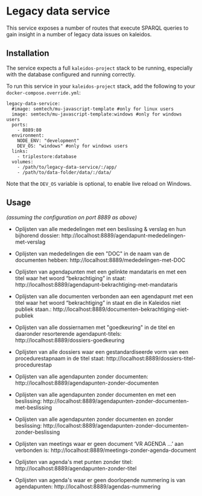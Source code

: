 # Legacy data service

This service exposes a number of routes that execute SPARQL queries to gain insight in a number of legacy data issues on kaleidos.

## Installation

The service expects a full `kaleidos-project` stack to be running, especially with the database configured and running correctly.

To run this service in your `kaleidos-project` stack, add the following to your `docker-compose.override.yml`:

```
legacy-data-service:
  #image: semtech/mu-javascript-template #only for linux users
  image: semtech/mu-javascript-template:windows #only for windows users
  ports:
    - 8889:80
  environment:
    NODE_ENV: "development"
    DEV_OS: "windows" #only for windows users
  links:
    - triplestore:database
  volumes:
    - /path/to/legacy-data-service/:/app/
    - /path/to/data-folder/data/:/data/
```

Note that the `DEV_OS` variable is optional, to enable live reload on Windows.


## Usage
*(assuming the configuration on port 8889 as above)*

- Oplijsten van alle mededelingen met een beslissing & verslag en hun bijhorend dossier: http://localhost:8889/agendapunt-mededelingen-met-verslag

- Oplijsten van mededelingen die een "DOC" in de naam van de documenten hebben: http://localhost:8889/mededelingen-met-DOC

- Oplijsten van agendapunten met een gelinkte mandataris en met een titel waar het woord “bekrachtiging” in staat: http://localhost:8889/agendapunt-bekrachtiging-met-mandataris

- Oplijsten van alle documenten verbonden aan een agendapunt met een titel waar het woord “bekrachtiging” in staat en die in Kaleidos niet publiek staan.: http://localhost:8889/documenten-bekrachtiging-niet-publiek

- Oplijsten van alle dossiernamen met "goedkeuring" in de titel en daaronder resorterende agendapunt-titels: http://localhost:8889/dossiers-goedkeuring

- Oplijsten van alle dossiers waar een gestandardiseerde vorm van een procedurestapnaam in de titel staat: http://localhost:8889/dossiers-titel-procedurestap

- Oplijsten van alle agendapunten zonder documenten: http://localhost:8889/agendapunten-zonder-documenten

- Oplijsten van alle agendapunten zonder documenten en met een beslissing: http://localhost:8889/agendapunten-zonder-documenten-met-beslissing

- Oplijsten van alle agendapunten zonder documenten en zonder beslissing: http://localhost:8889/agendapunten-zonder-documenten-zonder-beslissing

- Oplijsten van meetings waar er geen document ‘VR AGENDA …’ aan verbonden is: http://localhost:8889/meetings-zonder-agenda-document

- Oplijsten van agenda's met punten zonder titel: http://localhost:8889/agendapunten-zonder-titel

- Oplijsten van agenda's waar er geen doorlopende nummering is van agendapunten: http://localhost:8889/agendas-nummering
